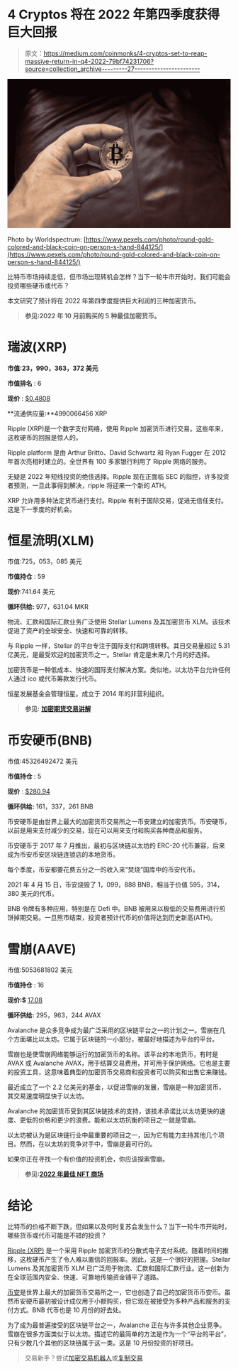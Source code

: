 # 4 Cryptos 将在 2022 年第四季度获得巨大回报

> 原文：<https://medium.com/coinmonks/4-cryptos-set-to-reap-massive-return-in-q4-2022-79bf74231706?source=collection_archive---------27----------------------->

![](img/9ece7f76f3a4a75ed6a98d73acacb281.png)

Photo by Worldspectrum: [https://www.pexels.com/photo/round-gold-colored-and-black-coin-on-person-s-hand-844125/](https://www.pexels.com/photo/round-gold-colored-and-black-coin-on-person-s-hand-844125/)

比特币市场持续走低，但市场出现转机会怎样？当下一轮牛市开始时，我们可能会投资哪些硬币或代币？

本文研究了预计将在 2022 年第四季度提供巨大利润的三种加密货币。

> **参见:2022 年 10 月前购买的 5 种最佳加密货币。**

# 瑞波(XRP)

**市值:23，990，363，372 美元**

**市值排名** : 6

**现价** : [$0.4808](https://coinmarketcap.com/currencies/xrp/markets/)

**流通供应量:**4990066456 XRP

Ripple (XRP)是一个数字支付网络，使用 Ripple 加密货币进行交易。这些年来，这枚硬币的回报是惊人的。

Ripple platform 是由 Arthur Britto、David Schwartz 和 Ryan Fugger 在 2012 年首次亮相时建立的。全世界有 100 多家银行利用了 Ripple 网络的服务。

无疑是 2022 年短线投资的绝佳选择。Ripple 现在正面临 SEC 的指控，许多投资者预测，一旦此事得到解决，ripple 将迎来一个新的 ATH。

XRP 允许用多种法定货币进行支付。Ripple 有利于国际交易，促进无信任支付。这是下一季度的好机会。

# 恒星流明(XLM)

市值:725，053，085 美元

**市值持仓** : 59

**现价**:741.64 美元

**循环供给:** 977，631.04 MKR

物流、汇款和国际汇款业务广泛使用 Stellar Lumens 及其加密货币 XLM。该技术促进了资产的全球安全、快速和可靠的转移。

与 Ripple 一样，Stellar 的平台专注于国际支付和跨境转移。其日交易量超过 5.31 亿美元，是最受欢迎的加密货币之一。Stellar 肯定是未来几个月的好选择。

加密货币是一种低成本、快速的国际支付解决方案。类似地，以太坊平台允许任何人通过 ico 或代币筹款发行代币。

恒星发展基金会管理恒星。成立于 2014 年的非营利组织。

> **参见:** [**加密期货交易讲解**](/coinmonks/crypto-futures-trading-explained-684598049ba8)

# 币安硬币(BNB)

市值:45326492472 美元

**市值持仓** : 5

**现价** : [$280.94](https://coinmarketcap.com/currencies/bnb/markets/)

**循环供给:** 161，337，261 BNB

币安硬币是由世界上最大的加密货币交易所之一币安建立的加密货币。币安硬币，以前是用来支付减少的交易，现在可以用来支付和购买各种商品和服务。

币安硬币于 2017 年 7 月推出，最初与区块链以太坊的 ERC-20 代币兼容，后来成为币安币安区块链连锁店的本地货币。

每个季度，币安都要花费五分之一的收入来“焚烧”国库中的币安代币。

2021 年 4 月 15 日，币安烧毁了 1，099，888 BNB，相当于价值 595，314，380 美元的代币。

BNB 令牌有多种应用，特别是在 Defi 中。BNB 被用来以极低的交易费用进行煎饼掉期交易。一旦熊市结束，投资者预计代币的价值将达到历史新高(ATH)。

# 雪崩(AAVE)

市值:5053681802 美元

**市值持仓** : 16

**现价:$** [17.08](https://coinmarketcap.com/currencies/avalanche/markets/)

**循环供给:** 295，963，244 AVAX

Avalanche 是众多竞争成为最广泛采用的区块链平台之一的计划之一。雪崩在几个方面堪比以太坊。它属于区块链的一小部分，被最好地描述为平台的平台。

雪崩也是使雪崩网络能够运行的加密货币的名称。该平台的本地货币，有时是 AVAX 或 Avalanche AVAX，用于结算交易费用，并可用于保护网络。它也是主要的投资工具，这意味着典型的加密货币交易商和投资者可以购买和出售它来赚钱。

最近成立了一个 2.2 亿美元的基金，以促进雪崩的发展，雪崩是一种加密货币，其交易速度明显快于以太坊。

Avalanche 的加密货币受到其区块链技术的支持，该技术承诺比以太坊更快的速度、更低的价格和更少的浪费。能和以太坊抗衡的项目之一就是雪崩。

以太坊被认为是区块链行业中最重要的项目之一，因为它有能力主持其他几个项目。然而，在以太坊的竞争对手中，雪崩是最可行的。

如果你正在寻找一个有价值的投资机会，你应该探索雪崩。

> **参见:**[**2022 年最佳 NFT 商场**](/geekculture/the-best-nft-marketplaces-in-2022-bc94ae6270c)

# 结论

比特币的价格不断下跌，但如果以及何时复苏会发生什么？当下一轮牛市开始时，哪些货币或代币可能是不错的投资？

[Ripple (XRP)](https://coinmarketcap.com/currencies/xrp/) 是一个采用 Ripple 加密货币的分散式电子支付系统。随着时间的推移，这枚硬币产生了令人难以置信的回报率。因此，这是一个很好的把握。Stellar Lumens 及其加密货币 XLM 已广泛用于物流、汇款和国际汇款行业。这一创新为在全球范围内安全、快速、可靠地传输资金铺平了道路。

[币安](https://www.binance.com/en)是世界上最大的加密货币交易所之一，它也创造了自己的加密货币币安币。虽然币安硬币最初被设计成仅用于小额购买，但它现在被接受为多种产品和服务的支付方式。BNB 代币也是 10 月份的好去处。

为了成为最普遍接受的区块链平台之一，Avalanche 正在与许多其他企业竞争。雪崩在很多方面类似于以太坊。描述它的最简单的方法是作为一个“平台的平台”，只有少数几个其他的区块链属于这一类。这是 10 月份投资的好项目。

> 交易新手？尝试[加密交易机器人](/coinmonks/crypto-trading-bot-c2ffce8acb2a)或[复制交易](/coinmonks/top-10-crypto-copy-trading-platforms-for-beginners-d0c37c7d698c)